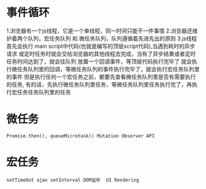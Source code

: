 

# 事件循环

1.浏览器有一个js线程，它是一个单线程，同一时间只能干一件事情
2.浏览器还维护着两个队列，宏任务队列 和 微任务队列，队列遵循着先进先出的原则
3.js线程首先会执行 main script中代码(也就是编写的顶层script代码),当遇到耗时的异步请求
或定时任务时就会交给浏览器的其他线程去完成，当有了异步结果或者定时任务时间达到了，就会往队列
放置一个回调事件，等顶层代码执行完毕了 
就会执行微任务队列里的回调，等微任务队列的事件执行完毕了，就会执行宏任务队列里的事件
但是执行任何一个宏任务之前，都要先查看微任务队列里是否有需要执行的任务,
有的话，先执行微任务队列里任务，等微任务队列里任务执行完了，再执行宏任务任务队列里的任务


# 微任务
    Promise.then(), queueMicrotask() Mutation Observer API

# 宏任务
    setTimeOut ajax setInterval DOM监听  UI Rendering
